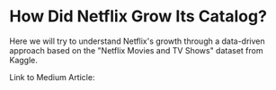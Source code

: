 # How Did Netflix Grow Its Catalog?
Here we will try to understand Netflix's growth through a data-driven approach based on the "Netflix Movies and TV Shows" dataset from Kaggle.

Link to Medium Article: 
